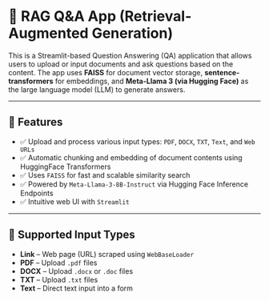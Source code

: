 # 🧠 RAG Q&A App (Retrieval-Augmented Generation)

This is a Streamlit-based Question Answering (QA) application that allows users to upload or input documents and ask questions based on the content. The app uses **FAISS** for document vector storage, **sentence-transformers** for embeddings, and **Meta-Llama 3 (via Hugging Face)** as the large language model (LLM) to generate answers.

---

## 🚀 Features

- ✅ Upload and process various input types: `PDF`, `DOCX`, `TXT`, `Text`, and `Web URLs`
- ✅ Automatic chunking and embedding of document contents using HuggingFace Transformers
- ✅ Uses `FAISS` for fast and scalable similarity search
- ✅ Powered by `Meta-Llama-3-8B-Instruct` via Hugging Face Inference Endpoints
- ✅ Intuitive web UI with `Streamlit`

---

## 📁 Supported Input Types

- **Link** – Web page (URL) scraped using `WebBaseLoader`
- **PDF** – Upload `.pdf` files
- **DOCX** – Upload `.docx` or `.doc` files
- **TXT** – Upload `.txt` files
- **Text** – Direct text input into a form
